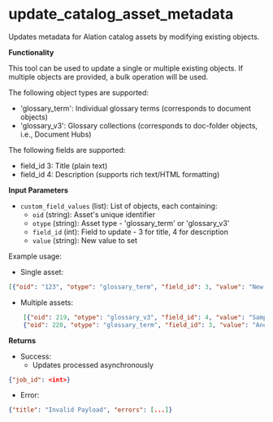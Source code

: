 # update_catalog_asset_metadata

Updates metadata for Alation catalog assets by modifying existing objects.

**Functionality**

This tool can be used to update a single or multiple existing objects.
If multiple objects are provided, a bulk operation will be used.

The following object types are supported:
- 'glossary_term': Individual glossary terms (corresponds to document objects)
- 'glossary_v3': Glossary collections (corresponds to doc-folder objects, i.e., Document Hubs)

The following fields are supported: 
- field_id 3: Title (plain text)
- field_id 4: Description (supports rich text/HTML formatting)

**Input Parameters**

- ` custom_field_values ` (list): List of objects, each containing:
    - ` oid ` (string): Asset's unique identifier  
    - ` otype ` (string): Asset type - 'glossary_term' or 'glossary_v3'
    - ` field_id ` (int): Field to update - 3 for title, 4 for description
    - ` value ` (string): New value to set

Example usage:
- Single asset:
```json
[{"oid": "123", "otype": "glossary_term", "field_id": 3, "value": "New Title"}]
```
- Multiple assets:
```json
    [{"oid": 219, "otype": "glossary_v3", "field_id": 4, "value": "Sample Description"},
    {"oid": 220, "otype": "glossary_term", "field_id": 3, "value": "Another Title"}]
```

**Returns**
- Success:
    - Updates processed asynchronously
```json
{"job_id": <int>}    
```

- Error:
```json
{"title": "Invalid Payload", "errors": [...]}
```

